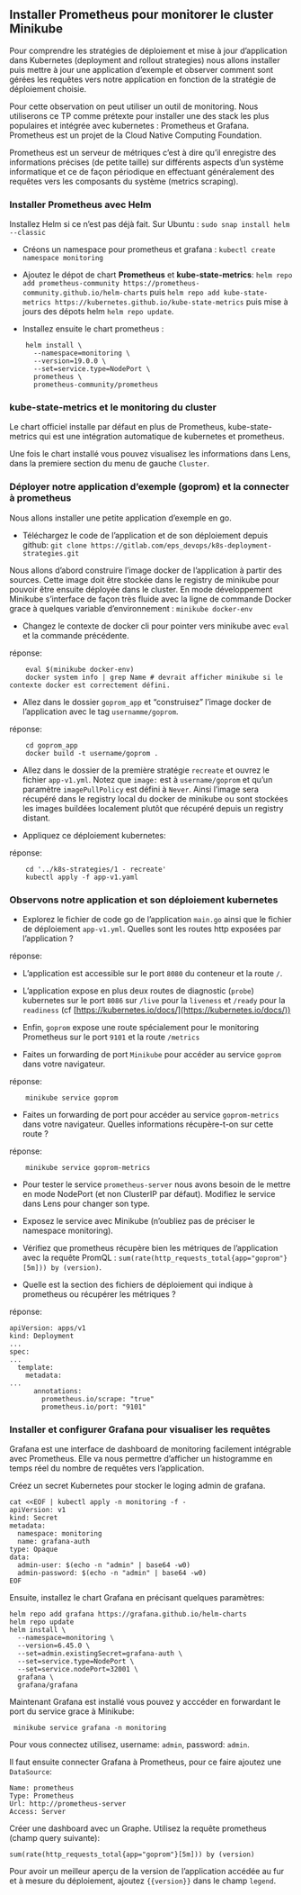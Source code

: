 Installer Prometheus pour monitorer le cluster Minikube
-------------------------------------------------------

Pour comprendre les stratégies de déploiement et mise à jour d’application dans Kubernetes (deployment and rollout strategies) nous allons installer puis mettre à jour une application d’exemple et observer comment sont gérées les requêtes vers notre application en fonction de la stratégie de déploiement choisie.

Pour cette observation on peut utiliser un outil de monitoring. Nous utiliserons ce TP comme prétexte pour installer une des stack les plus populaires et intégrée avec kubernetes : Prometheus et Grafana. Prometheus est un projet de la Cloud Native Computing Foundation.

Prometheus est un serveur de métriques c’est à dire qu’il enregistre des informations précises (de petite taille) sur différents aspects d’un système informatique et ce de façon périodique en effectuant généralement des requêtes vers les composants du système (metrics scraping).


### Installer Prometheus avec Helm

Installez Helm si ce n’est pas déjà fait. Sur Ubuntu : `sudo snap install helm --classic`

*   Créons un namespace pour prometheus et grafana : `kubectl create namespace monitoring`
    
*   Ajoutez le dépot de chart **Prometheus** et **kube-state-metrics**: `helm repo add prometheus-community https://prometheus-community.github.io/helm-charts` puis `helm repo add kube-state-metrics https://kubernetes.github.io/kube-state-metrics` puis mise à jours des dépots helm `helm repo update`.
    
*   Installez ensuite le chart prometheus :
    
```
    helm install \
      --namespace=monitoring \
      --version=19.0.0 \
      --set=service.type=NodePort \
      prometheus \
      prometheus-community/prometheus
```   

### kube-state-metrics et le monitoring du cluster

Le chart officiel installe par défaut en plus de Prometheus, kube-state-metrics qui est une intégration automatique de kubernetes et prometheus.

Une fois le chart installé vous pouvez visualisez les informations dans Lens, dans la premiere section du menu de gauche `Cluster`.

### Déployer notre application d’exemple (goprom) et la connecter à prometheus

Nous allons installer une petite application d’exemple en go.

*   Téléchargez le code de l’application et de son déploiement depuis github: `git clone https://gitlab.com/eps_devops/k8s-deployment-strategies.git`

Nous allons d’abord construire l’image docker de l’application à partir des sources. Cette image doit être stockée dans le registry de minikube pour pouvoir être ensuite déployée dans le cluster. En mode développement Minikube s’interface de façon très fluide avec la ligne de commande Docker grace à quelques variable d’environnement : `minikube docker-env`

*   Changez le contexte de docker cli pour pointer vers minikube avec `eval` et la commande précédente.

réponse:
```
    eval $(minikube docker-env)
    docker system info | grep Name # devrait afficher minikube si le contexte docker est correctement défini.
```    

*   Allez dans le dossier `goprom_app` et “construisez” l’image docker de l’application avec le tag `usernamme/goprom`.

réponse:
```
    cd goprom_app
    docker build -t username/goprom .
```    

*   Allez dans le dossier de la première stratégie `recreate` et ouvrez le fichier `app-v1.yml`. Notez que `image:` est à `username/goprom` et qu’un paramètre `imagePullPolicy` est défini à `Never`. Ainsi l’image sera récupéré dans le registry local du docker de minikube ou sont stockées les images buildées localement plutôt que récupéré depuis un registry distant.
    
*   Appliquez ce déploiement kubernetes:
    

réponse:
```
    cd '../k8s-strategies/1 - recreate'
    kubectl apply -f app-v1.yaml
```   

### Observons notre application et son déploiement kubernetes

*   Explorez le fichier de code go de l’application `main.go` ainsi que le fichier de déploiement `app-v1.yml`. Quelles sont les routes http exposées par l’application ?

réponse:

*   L’application est accessible sur le port `8080` du conteneur et la route `/`.
*   L’application expose en plus deux routes de diagnostic (`probe`) kubernetes sur le port `8086` sur `/live` pour la `liveness` et `/ready` pour la `readiness` (cf [https://kubernetes.io/docs/](https://kubernetes.io/docs/))
*   Enfin, `goprom` expose une route spécialement pour le monitoring Prometheus sur le port `9101` et la route `/metrics`

*   Faites un forwarding de port `Minikube` pour accéder au service `goprom` dans votre navigateur.

réponse:
```
    minikube service goprom
```   

*   Faites un forwarding de port pour accéder au service `goprom-metrics` dans votre navigateur. Quelles informations récupère-t-on sur cette route ?

réponse:
```
    minikube service goprom-metrics
```   

*   Pour tester le service `prometheus-server` nous avons besoin de le mettre en mode NodePort (et non ClusterIP par défaut). Modifiez le service dans Lens pour changer son type.
    
*   Exposez le service avec Minikube (n’oubliez pas de préciser le namespace monitoring).
    
*   Vérifiez que prometheus récupère bien les métriques de l’application avec la requête PromQL : `sum(rate(http_requests_total{app="goprom"}[5m])) by (version)`.
    
*   Quelle est la section des fichiers de déploiement qui indique à prometheus ou récupérer les métriques ?
    

réponse:

    apiVersion: apps/v1
    kind: Deployment
    ...
    spec:
    ...
      template:
        metadata:
    ...
          annotations:
            prometheus.io/scrape: "true"
            prometheus.io/port: "9101"
    

### Installer et configurer Grafana pour visualiser les requêtes

Grafana est une interface de dashboard de monitoring facilement intégrable avec Prometheus. Elle va nous permettre d’afficher un histogramme en temps réel du nombre de requêtes vers l’application.

Créez un secret Kubernetes pour stocker le loging admin de grafana.

    cat <<EOF | kubectl apply -n monitoring -f -
    apiVersion: v1
    kind: Secret
    metadata:
      namespace: monitoring
      name: grafana-auth
    type: Opaque
    data:
      admin-user: $(echo -n "admin" | base64 -w0)
      admin-password: $(echo -n "admin" | base64 -w0)
    EOF
    

Ensuite, installez le chart Grafana en précisant quelques paramètres:

    helm repo add grafana https://grafana.github.io/helm-charts
    helm repo update
    helm install \
      --namespace=monitoring \
      --version=6.45.0 \
      --set=admin.existingSecret=grafana-auth \
      --set=service.type=NodePort \
      --set=service.nodePort=32001 \
      grafana \
      grafana/grafana
    

Maintenant Grafana est installé vous pouvez y acccéder en forwardant le port du service grace à Minikube:

     minikube service grafana -n monitoring
    

Pour vous connectez utilisez, username: `admin`, password: `admin`.

Il faut ensuite connecter Grafana à Prometheus, pour ce faire ajoutez une `DataSource`:

    Name: prometheus
    Type: Prometheus
    Url: http://prometheus-server
    Access: Server
    

Créer une dashboard avec un Graphe. Utilisez la requête prometheus (champ query suivante):

    sum(rate(http_requests_total{app="goprom"}[5m])) by (version)
    

Pour avoir un meilleur aperçu de la version de l’application accédée au fur et à mesure du déploiement, ajoutez `{{version}}` dans le champ `legend`.
